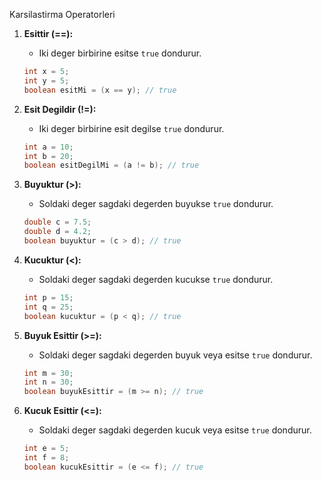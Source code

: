 Karsilastirma Operatorleri


1. **Esittir (==):**
    - Iki deger birbirine esitse `true` dondurur.
   ```java
   int x = 5;
   int y = 5;
   boolean esitMi = (x == y); // true
   ```

2. **Esit Degildir (!=):**
    - Iki deger birbirine esit degilse `true` dondurur.
   ```java
   int a = 10;
   int b = 20;
   boolean esitDegilMi = (a != b); // true
   ```

3. **Buyuktur (>):**
    - Soldaki deger sagdaki degerden buyukse `true` dondurur.
   ```java
   double c = 7.5;
   double d = 4.2;
   boolean buyuktur = (c > d); // true
   ```

4. **Kucuktur (<):**
    - Soldaki deger sagdaki degerden kucukse `true` dondurur.
   ```java
   int p = 15;
   int q = 25;
   boolean kucuktur = (p < q); // true
   ```

5. **Buyuk Esittir (>=):**
    - Soldaki deger sagdaki degerden buyuk veya esitse `true` dondurur.
   ```java
   int m = 30;
   int n = 30;
   boolean buyukEsittir = (m >= n); // true
   ```

6. **Kucuk Esittir (<=):**
    - Soldaki deger sagdaki degerden kucuk veya esitse `true` dondurur.
   ```java
   int e = 5;
   int f = 8;
   boolean kucukEsittir = (e <= f); // true
   ```